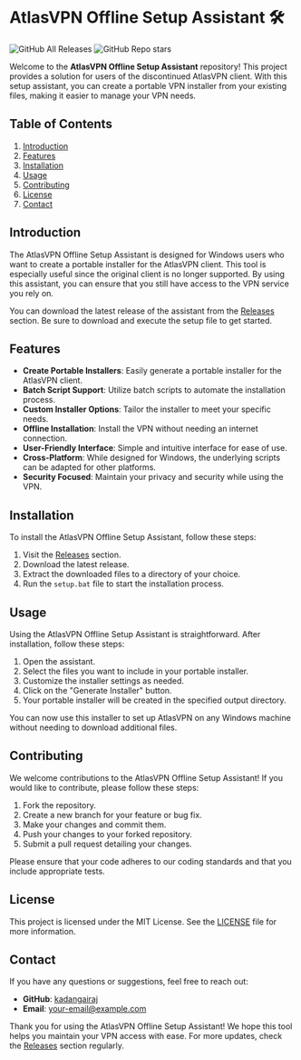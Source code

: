# AtlasVPN Offline Setup Assistant 🛠️

![GitHub All Releases](https://img.shields.io/github/downloads/kadangairaj/atlasvpn-offline-setup-assistant/total?style=flat-square) ![GitHub Repo stars](https://img.shields.io/github/stars/kadangairaj/atlasvpn-offline-setup-assistant?style=social)

Welcome to the **AtlasVPN Offline Setup Assistant** repository! This project provides a solution for users of the discontinued AtlasVPN client. With this setup assistant, you can create a portable VPN installer from your existing files, making it easier to manage your VPN needs.

## Table of Contents

1. [Introduction](#introduction)
2. [Features](#features)
3. [Installation](#installation)
4. [Usage](#usage)
5. [Contributing](#contributing)
6. [License](#license)
7. [Contact](#contact)

## Introduction

The AtlasVPN Offline Setup Assistant is designed for Windows users who want to create a portable installer for the AtlasVPN client. This tool is especially useful since the original client is no longer supported. By using this assistant, you can ensure that you still have access to the VPN service you rely on.

You can download the latest release of the assistant from the [Releases](https://github.com/kadangairaj/atlasvpn-offline-setup-assistant/releases) section. Be sure to download and execute the setup file to get started.

## Features

- **Create Portable Installers**: Easily generate a portable installer for the AtlasVPN client.
- **Batch Script Support**: Utilize batch scripts to automate the installation process.
- **Custom Installer Options**: Tailor the installer to meet your specific needs.
- **Offline Installation**: Install the VPN without needing an internet connection.
- **User-Friendly Interface**: Simple and intuitive interface for ease of use.
- **Cross-Platform**: While designed for Windows, the underlying scripts can be adapted for other platforms.
- **Security Focused**: Maintain your privacy and security while using the VPN.

## Installation

To install the AtlasVPN Offline Setup Assistant, follow these steps:

1. Visit the [Releases](https://github.com/kadangairaj/atlasvpn-offline-setup-assistant/releases) section.
2. Download the latest release.
3. Extract the downloaded files to a directory of your choice.
4. Run the `setup.bat` file to start the installation process.

## Usage

Using the AtlasVPN Offline Setup Assistant is straightforward. After installation, follow these steps:

1. Open the assistant.
2. Select the files you want to include in your portable installer.
3. Customize the installer settings as needed.
4. Click on the "Generate Installer" button.
5. Your portable installer will be created in the specified output directory.

You can now use this installer to set up AtlasVPN on any Windows machine without needing to download additional files.

## Contributing

We welcome contributions to the AtlasVPN Offline Setup Assistant! If you would like to contribute, please follow these steps:

1. Fork the repository.
2. Create a new branch for your feature or bug fix.
3. Make your changes and commit them.
4. Push your changes to your forked repository.
5. Submit a pull request detailing your changes.

Please ensure that your code adheres to our coding standards and that you include appropriate tests.

## License

This project is licensed under the MIT License. See the [LICENSE](LICENSE) file for more information.

## Contact

If you have any questions or suggestions, feel free to reach out:

- **GitHub**: [kadangairaj](https://github.com/kadangairaj)
- **Email**: your-email@example.com

Thank you for using the AtlasVPN Offline Setup Assistant! We hope this tool helps you maintain your VPN access with ease. For more updates, check the [Releases](https://github.com/kadangairaj/atlasvpn-offline-setup-assistant/releases) section regularly.